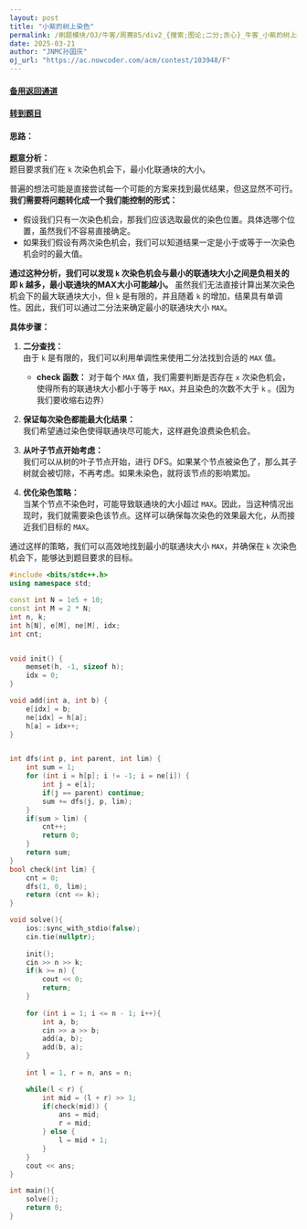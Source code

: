 ```yaml
---
layout: post
title: "小紫的树上染色"
permalink: /刷题模块/OJ/牛客/周赛85/div2_{搜索;图论;二分;贪心}_牛客_小紫的树上染色.md/
date: 2025-03-21
author: "JNMC孙国庆"
oj_url: "https://ac.nowcoder.com/acm/contest/103948/F"
---
```


#### [备用返回通道](../../README.md)
#### [转到题目](https://ac.nowcoder.com/acm/contest/103948/F)


#### 思路：

**题意分析：**  
题目要求我们在 `k` 次染色机会下，最小化联通块的大小。  

普遍的想法可能是直接尝试每一个可能的方案来找到最优结果，但这显然不可行。
**我们需要将问题转化成一个我们能控制的形式：**

- 假设我们只有一次染色机会，那我们应该选取最优的染色位置。具体选哪个位置，虽然我们不容易直接确定。
- 如果我们假设有两次染色机会，我们可以知道结果一定是小于或等于一次染色机会时的最大值。  

**通过这种分析，我们可以发现 `k` 次染色机会与最小的联通块大小之间是负相关的**
**即 `k` 越多，最小联通块的MAX大小可能越小。** 
虽然我们无法直接计算出某次染色机会下的最大联通块大小，但 `k` 是有限的，并且随着 `k` 的增加，结果具有单调性。因此，我们可以通过二分法来确定最小的联通块大小 `MAX`。  

**具体步骤：**  
1. **二分查找：**  
   由于 `k` 是有限的，我们可以利用单调性来使用二分法找到合适的 `MAX` 值。  
   - **check 函数：** 对于每个 `MAX` 值，我们需要判断是否存在 `x` 次染色机会，使得所有的联通块大小都小于等于 `MAX`，并且染色的次数不大于 `k` 。(因为我们要收缩右边界）  

2. **保证每次染色都能最大化结果：**  
   我们希望通过染色使得联通块尽可能大，这样避免浪费染色机会。  

3. **从叶子节点开始考虑：**  
   我们可以从树的叶子节点开始，进行 DFS。如果某个节点被染色了，那么其子树就会被切除，不再考虑。如果未染色，就将该节点的影响累加。  

4. **优化染色策略：**  
   当某个节点不染色时，可能导致联通块的大小超过 `MAX`。因此，当这种情况出现时，我们就需要染色该节点。这样可以确保每次染色的效果最大化，从而接近我们目标的 `MAX`。

通过这样的策略，我们可以高效地找到最小的联通块大小 `MAX`，并确保在 `k` 次染色机会下，能够达到题目要求的目标。


```cpp
#include <bits/stdc++.h>
using namespace std;

const int N = 1e5 + 10;
const int M = 2 * N;
int n, k;
int h[N], e[M], ne[M], idx;
int cnt;


void init() {
    memset(h, -1, sizeof h);
    idx = 0;
}

void add(int a, int b) {
    e[idx] = b;
    ne[idx] = h[a];
    h[a] = idx++;
}


int dfs(int p, int parent, int lim) {
    int sum = 1; 
    for (int i = h[p]; i != -1; i = ne[i]) {
        int j = e[i];
        if(j == parent) continue;
        sum += dfs(j, p, lim);
    }
    if(sum > lim) {
        cnt++; 
        return 0; 
    }
    return sum;
}
bool check(int lim) {
    cnt = 0;
    dfs(1, 0, lim);
    return (cnt <= k);
}

void solve(){
    ios::sync_with_stdio(false);
    cin.tie(nullptr);
    
    init();
    cin >> n >> k;
    if(k >= n) {
        cout << 0;
        return;
    }
    
    for (int i = 1; i <= n - 1; i++){
        int a, b;
        cin >> a >> b;
        add(a, b);
        add(b, a);
    }
    
    int l = 1, r = n, ans = n;

    while(l < r) {
        int mid = (l + r) >> 1;
        if(check(mid)) { 
            ans = mid;
            r = mid;
        } else {      
            l = mid + 1;
        }
    }
    cout << ans;
}

int main(){
    solve();
    return 0;
}

```